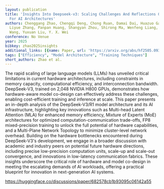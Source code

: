 ```yaml
---
layout: publication
title: 'Insights Into Deepseek-v3: Scaling Challenges And Reflections On Hardware
  For AI Architectures'
authors: Chenggang Zhao, Chengqi Deng, Chong Ruan, Damai Dai, Huazuo Gao, Jiashi Li,
  Liyue Zhang, Panpan Huang, Shangyan Zhou, Shirong Ma, Wenfeng Liang, Ying He, Yuqing
  Wang, Yuxuan Liu, Y. X. Wei
conference: No Venue
year: 2025
bibkey: zhao2025insights
additional_links: [{name: Paper, url: 'https://arxiv.org/abs/hf2505.09343'}]
tags: ["Efficiency", "Model Architecture", "Training Techniques"]
short_authors: Zhao et al.
---
```

The rapid scaling of large language models (LLMs) has unveiled critical limitations in current hardware architectures, including constraints in memory capacity, computational efficiency, and interconnection bandwidth. DeepSeek-V3, trained on 2,048 NVIDIA H800 GPUs, demonstrates how hardware-aware model co-design can effectively address these challenges, enabling cost-efficient training and inference at scale. This paper presents an in-depth analysis of the DeepSeek-V3/R1 model architecture and its AI infrastructure, highlighting key innovations such as Multi-head Latent Attention (MLA) for enhanced memory efficiency, Mixture of Experts (MoE) architectures for optimized computation-communication trade-offs, FP8 mixed-precision training to unlock the full potential of hardware capabilities, and a Multi-Plane Network Topology to minimize cluster-level network overhead. Building on the hardware bottlenecks encountered during DeepSeek-V3's development, we engage in a broader discussion with academic and industry peers on potential future hardware directions, including precise low-precision computation units, scale-up and scale-out convergence, and innovations in low-latency communication fabrics. These insights underscore the critical role of hardware and model co-design in meeting the escalating demands of AI workloads, offering a practical blueprint for innovation in next-generation AI systems.

https://huggingface.co/discussions/paper/682578cb1b93095c06142a55